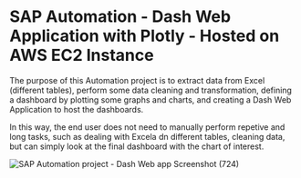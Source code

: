 # SAP Automation - Dash Web Application with Plotly - Hosted on AWS EC2 Instance
The purpose of this Automation project is to extract data from Excel (different tables), perform some data cleaning and transformation, defining a dashboard by plotting some graphs and charts, and creating a Dash Web Application to host the dashboards.

In this way, the end user does not need to manually perform repetive and long tasks, such as dealing with Excela dn different tables, cleaning data, but can simply look at the final dashboard with the chart of interest.

![SAP Automation project - Dash Web app Screenshot (724)](https://github.com/user-attachments/assets/6610efef-974c-452a-8e69-42dba3a6d5bc)


